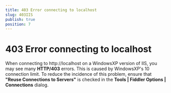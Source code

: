 ```yaml
---
title: 403 Error connecting to localhost
slug: 403IIS
publish: true
position: 7
---
```


403 Error connecting to localhost
=================================

When connecting to http://localhost on a WindowsXP version of IIS, you may see many **HTTP/403** errors.  This is caused by WindowsXP's 10 connection limit.  To reduce the incidence of this problem, ensure that **"Reuse Connections to Servers"** is checked in the **Tools | Fiddler Options | Connections** dialog.
